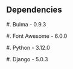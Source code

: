 Dependencies
------------

#. Bulma - 0.9.3

#. Font Awesome - 6.0.0

#. Python - 3.12.0

#. Django - 5.0.3
